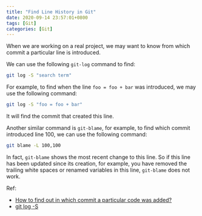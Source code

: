 ```yaml
---
title: "Find Line History in Git"
date: 2020-09-14 23:57:01+0800
tags: [Git]
categories: [Git]
---
```


When we are working on a real project, we may want to know from which commit a
particular line is introduced.

<!--more-->

We can use the following `git-log` command to find:

```bash
git log -S "search term"
```

For example, to find when the line `foo = foo + bar` was introduced, we may use
the following command:

```bash
git log -S "foo = foo + bar"
```

It will find the commit that created this line.

Another similar command is `git-blame`,  for example, to find which commit
introduced line 100, we can use the following command:

```bash
git blame -L 100,100
```

In fact, `git-blame` shows the most recent change to this line. So if this line
has been updated since its creation, for example, you have removed the trailing
white spaces or renamed variables in this line, `git-blame` does not work.

Ref:

+ [How to find out in which commit a particular code was added?](https://stackoverflow.com/q/19875104/6064933)
+ [git log -S](https://git-scm.com/docs/git-log#Documentation/git-log.txt--Sltstringgt)
